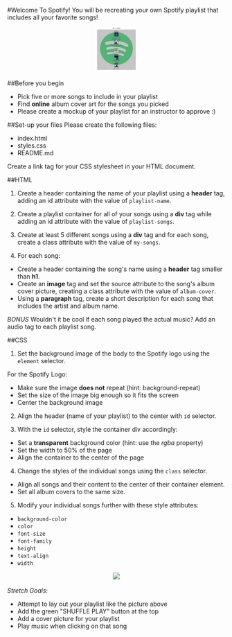 #Welcome To Spotify!
You will be recreating your own Spotify playlist that includes all your favorite songs!

<p align="center">
<img src="https://github.com/junior-devleague/spotify-playlist/blob/master/images/regular.png" style="width: 100px;"></img>
</p>

##Before you begin
- Pick five or more songs to include in your playlist
- Find **online** album cover art for the songs you picked
- Please create a mockup of your playlist for an instructor to approve :)

##Set-up your files
Please create the following files:
- index.html
- styles.css
- README.md

Create a link tag for your CSS stylesheet in your HTML document.

##HTML
1. Create a header containing the name of your playlist using a **header** tag, adding an id attribute with the value of `playlist-name`.

2. Create a playlist container for all of your songs using a **div** tag while adding an id attribute with the value of `playlist-songs`.

3. Create at least 5 different songs using a **div** tag and for each song, create a class attribute with the value of `my-songs`.

4. For each song:
  - Create a header containing the song's name using a **header** tag smaller than **h1**.
  - Create an **image** tag and set the source attribute to the song's album cover picture, creating a class attribute with the value of `album-cover`.
  - Using a **paragraph** tag, create a short description for each song that includes the artist and album name.

*BONUS* Wouldn't it be cool if each song played the actual music? Add an audio tag to each playlist song.

##CSS
1. Set the background image of the body to the Spotify logo using the `element` selector.
  
  For the Spotify Logo:
  - Make sure the image **does not** repeat (hint: background-repeat)
  - Set the size of the image big enough so it fits the screen
  - Center the background image

2. Align the header (name of your playlist) to the center with `id` selector.

3. With the `id` selector, style the container div accordingly:
  - Set a **transparent** background color (hint: use the *rgba* property)
  - Set the width to 50% of the page
  - Align the container to the center of the page

4. Change the styles of the individual songs using the `class` selector.
  - Align all songs and their content to the center of their container element.
  - Set all album covers to the same size.

5. Modify your individual songs further with these style attributes:
  - `background-color`
  - `color`
  - `font-size`
  - `font-family`
  - `height`
  - `text-align`
  - `width`

<p align="center">
<img src="images/stretch-goals"></img>
</p>

*Stretch Goals:*
  - Attempt to lay out your playlist like the picture above
  - Add the green "SHUFFLE PLAY" button at the top
  - Add a cover picture for your playlist
  - Play music when clicking on that song
